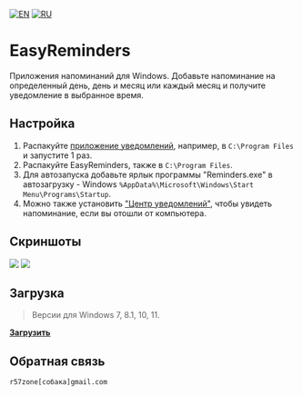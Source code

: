 [![EN](https://user-images.githubusercontent.com/9499881/33184537-7be87e86-d096-11e7-89bb-f3286f752bc6.png)](https://github.com/r57zone/EasyReminders/) 
[![RU](https://user-images.githubusercontent.com/9499881/27683795-5b0fbac6-5cd8-11e7-929c-057833e01fb1.png)](https://github.com/r57zone/EasyReminders/blob/master/README.RU.md) 
# EasyReminders
Приложения напоминаний для Windows. Добавьте напоминание на определенный день, день и месяц или каждый месяц и получите уведомление в выбранное время.

## Настройка
1. Распакуйте [приложение уведомлений](https://github.com/r57zone/Notifications), например, в `C:\Program Files` и запустите 1 раз.
2. Распакуйте EasyReminders, также в `C:\Program Files`.
3. Для автозапуска добавьте ярлык программы "Reminders.exe" в автозагрузку - Windows `%AppData%\Microsoft\Windows\Start Menu\Programs\Startup`.
4. Можно также установить ["Центр уведомлений"](https://github.com/r57zone/Notification-center), чтобы увидеть напоминание, если вы отошли от компьютера.

## Скриншоты
![](https://user-images.githubusercontent.com/9499881/223116699-5871fe67-fa40-41f4-8231-81d7fc4c3e95.png)
![](https://user-images.githubusercontent.com/9499881/223116745-671e6e74-0ae0-490a-acc9-bec64ff8d103.png)

## Загрузка
>Версии для Windows 7, 8.1, 10, 11.

**[Загрузить](https://github.com/r57zone/EasyReminders/releases)**

## Обратная связь
`r57zone[собака]gmail.com`